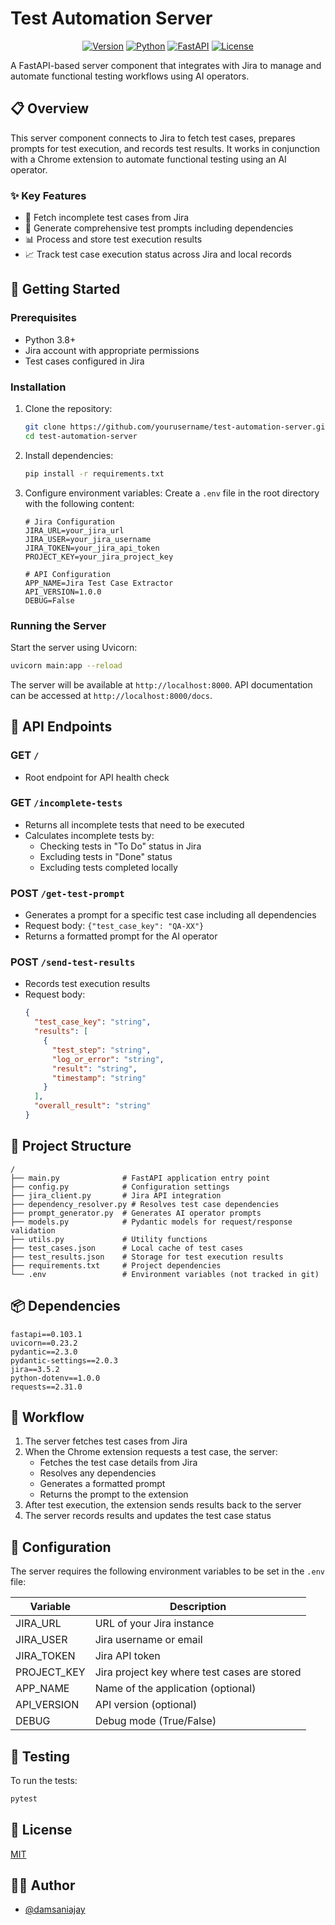 # Test Automation Server

<div align="center">

[![Version](https://img.shields.io/badge/version-0.1.0-blue.svg)](https://github.com/damsaniajay/test-automation-server)
[![Python](https://img.shields.io/badge/python-3.8+-brightgreen.svg)](https://www.python.org/)
[![FastAPI](https://img.shields.io/badge/FastAPI-0.103.1-green.svg)](https://fastapi.tiangolo.com/)
[![License](https://img.shields.io/badge/license-MIT-blue.svg)](https://opensource.org/licenses/MIT)

</div>

A FastAPI-based server component that integrates with Jira to manage and automate functional testing workflows using AI operators.

## 📋 Overview

This server component connects to Jira to fetch test cases, prepares prompts for test execution, and records test results. It works in conjunction with a Chrome extension to automate functional testing using an AI operator.

### ✨ Key Features

- 🔄 Fetch incomplete test cases from Jira
- 📝 Generate comprehensive test prompts including dependencies
- 📊 Process and store test execution results
- 📈 Track test case execution status across Jira and local records

## 🚀 Getting Started

### Prerequisites

- Python 3.8+
- Jira account with appropriate permissions
- Test cases configured in Jira

### Installation

1. Clone the repository:
   ```bash
   git clone https://github.com/yourusername/test-automation-server.git
   cd test-automation-server
   ```

2. Install dependencies:
   ```bash
   pip install -r requirements.txt
   ```

3. Configure environment variables:
   Create a `.env` file in the root directory with the following content:
   ```env
   # Jira Configuration
   JIRA_URL=your_jira_url
   JIRA_USER=your_jira_username
   JIRA_TOKEN=your_jira_api_token
   PROJECT_KEY=your_jira_project_key
   
   # API Configuration
   APP_NAME=Jira Test Case Extractor
   API_VERSION=1.0.0
   DEBUG=False
   ```

### Running the Server

Start the server using Uvicorn:
```bash
uvicorn main:app --reload
```

The server will be available at `http://localhost:8000`. API documentation can be accessed at `http://localhost:8000/docs`.

## 🔌 API Endpoints

### GET `/`
- Root endpoint for API health check

### GET `/incomplete-tests`
- Returns all incomplete tests that need to be executed
- Calculates incomplete tests by:
  - Checking tests in "To Do" status in Jira
  - Excluding tests in "Done" status
  - Excluding tests completed locally

### POST `/get-test-prompt`
- Generates a prompt for a specific test case including all dependencies
- Request body: `{"test_case_key": "QA-XX"}`
- Returns a formatted prompt for the AI operator

### POST `/send-test-results`
- Records test execution results
- Request body:
  ```json
  {
    "test_case_key": "string",
    "results": [
      {
        "test_step": "string",
        "log_or_error": "string",
        "result": "string",
        "timestamp": "string"
      }
    ],
    "overall_result": "string"
  }
  ```

## 📁 Project Structure

```
/
├── main.py              # FastAPI application entry point
├── config.py            # Configuration settings
├── jira_client.py       # Jira API integration
├── dependency_resolver.py # Resolves test case dependencies
├── prompt_generator.py  # Generates AI operator prompts
├── models.py            # Pydantic models for request/response validation
├── utils.py             # Utility functions
├── test_cases.json      # Local cache of test cases
├── test_results.json    # Storage for test execution results
├── requirements.txt     # Project dependencies
└── .env                 # Environment variables (not tracked in git)
```

## 📦 Dependencies

```
fastapi==0.103.1
uvicorn==0.23.2
pydantic==2.3.0
pydantic-settings==2.0.3
jira==3.5.2
python-dotenv==1.0.0
requests==2.31.0
```

## 🔄 Workflow

1. The server fetches test cases from Jira
2. When the Chrome extension requests a test case, the server:
   - Fetches the test case details from Jira
   - Resolves any dependencies
   - Generates a formatted prompt
   - Returns the prompt to the extension
3. After test execution, the extension sends results back to the server
4. The server records results and updates the test case status

## 🔧 Configuration

The server requires the following environment variables to be set in the `.env` file:

| Variable | Description |
|----------|-------------|
| JIRA_URL | URL of your Jira instance |
| JIRA_USER | Jira username or email |
| JIRA_TOKEN | Jira API token |
| PROJECT_KEY | Jira project key where test cases are stored |
| APP_NAME | Name of the application (optional) |
| API_VERSION | API version (optional) |
| DEBUG | Debug mode (True/False) |

## 🧪 Testing

To run the tests:

```bash
pytest
```

## 📝 License

[MIT](LICENSE)

## 👨‍💻 Author

- [@damsaniajay](https://github.com/damsaniajay)
